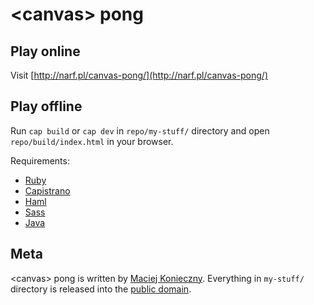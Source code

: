 &lt;canvas&gt; pong
===================


Play online
-----------

Visit [http://narf.pl/canvas-pong/](http://narf.pl/canvas-pong/)


Play offline
------------

Run `cap build` or `cap dev` in `repo/my-stuff/` directory and open
`repo/build/index.html` in your browser.

Requirements:

  - [Ruby](http://www.ruby-lang.org/)
  - [Capistrano](http://www.capify.org/)
  - [Haml](http://haml-lang.com/)
  - [Sass](http://sass-lang.com/)
  - [Java](http://www.java.com/)


Meta
----

&lt;canvas&gt; pong is written by [Maciej Konieczny][].  Everything in
`my-stuff/` directory is released into the [public domain][].

  [Maciej Konieczny]: http://narf.pl/
  [public domain]: http://unlicense.org/
